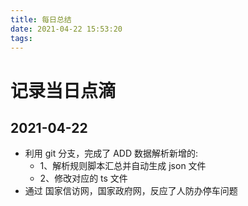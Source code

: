 ```yaml
---
title: 每日总结
date: 2021-04-22 15:53:20
tags:
---
```


# 记录当日点滴

## 2021-04-22

- 利用 git 分支，完成了 ADD 数据解析新增的:
  - 1、解析规则脚本汇总并自动生成 json 文件
  - 2、修改对应的 ts 文件
- 通过 国家信访网，国家政府网，反应了人防办停车问题
